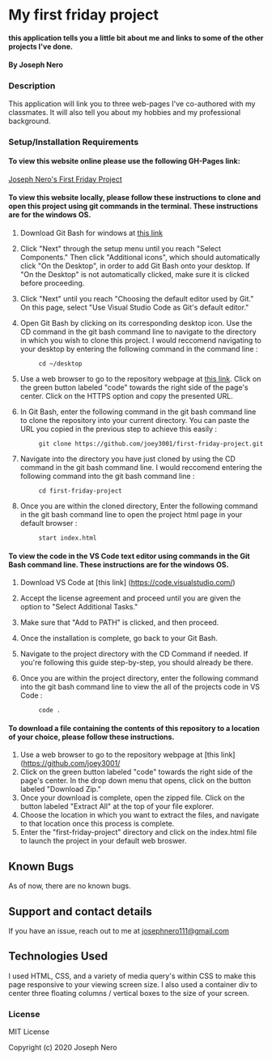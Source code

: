 # My first friday project

#### this application tells you a little bit about me and links to some of the other projects I've done. 

#### By Joseph Nero 

### Description

This application will link you to three web-pages I've co-authored with my classmates. It will also tell you about my hobbies and my professional background. 

### Setup/Installation Requirements

#### To view this website online please use the following GH-Pages link: 

[Joseph Nero's First Friday Project](https://joey3001.github.io/first-friday-project/)

#### To view this website locally, please follow these instructions to clone and open this project using git commands in the terminal. These instructions are for the windows OS. 

1. Download Git Bash for windows at [this link](https://gitforwindows.org/)
2. Click "Next" through the setup menu until you reach "Select Components." Then click "Additional icons", which should automatically click "On the Desktop", in order to add Git Bash onto your desktop. If "On the Desktop" is not automatically clicked, make sure it is clicked before proceeding. 
3. Click "Next" until you reach "Choosing the default editor used by Git." On this page, select "Use Visual Studio Code as Git's default editor."
4. Open Git Bash by clicking on its corresponding desktop icon. Use the CD command in the git bash command line to navigate to the directory in which you wish to clone this project. I would reccomend navigating to your desktop by entering the following command in the command line : 

            cd ~/desktop 

5. Use a web browser to go to the repository webpage at [this link](https://github.com/joey3001/first-friday-project). Click on the green button labeled "code" towards the right side of the page's center. Click on the HTTPS option and copy the presented URL. 
6. In Git Bash, enter the following command in the git bash command line to clone the repository into your current directory. You can paste the URL you copied in the previous step to achieve this easily : 

            git clone https://github.com/joey3001/first-friday-project.git

7. Navigate into the directory you have just cloned by using the CD command in the git bash command line. I would reccomend entering the following command into the git bash command line : 

            cd first-friday-project 

8. Once you are within the cloned directory, Enter the following command in the git bash command line to open the project html page in your default browser : 

            start index.html 

#### To view the code in the VS Code text editor using commands in the Git Bash command line. These instructions are for the windows OS.

1. Download VS Code at [this link] (https://code.visualstudio.com/)
2. Accept the license agreement and proceed until you are given the option to "Select Additional Tasks."
3. Make sure that "Add to PATH" is clicked, and then proceed. 
4. Once the installation is complete, go back to your Git Bash. 
5. Navigate to the project directory with the CD Command if needed. If you're following this guide step-by-step, you should already be there. 
6. Once you are within the project directory, enter the following command into the git bash command line to view the all of the projects code in VS Code : 

            code . 

#### To download a file containing the contents of this repository to a location of your choice, please follow these instructions. 

1. Use a web browser to go to the repository webpage at [this link](https://github.com/joey3001/
2. Click on the green button labeled "code" towards the right side of the page's center. In the drop down menu that opens, click on the button labeled "Download Zip."
3. Once your download is complete, open the zipped file. Click on the button labeled "Extract All" at the top of your file explorer. 
4. Choose the location in which you want to extract the files, and navigate to that location once this process is complete. 
5. Enter the "first-friday-project" directory and click on the index.html file to launch the project in your default web broswer. 

## Known Bugs

As of now, there are no known bugs. 

## Support and contact details

If you have an issue, reach out to me at josephnero111@gmail.com

## Technologies Used

I used HTML, CSS, and a variety of media query's within CSS to make this page responsive to your viewing screen size. I also used a container div to center three floating columns / vertical boxes to the size of your screen. 

### License

MIT License

Copyright (c) 2020 Joseph Nero 